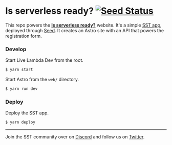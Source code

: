 # Is serverless ready? [![Seed Status](https://api.seed.run/anomaly/isserverlessready/stages/prod/build_badge)](https://console.seed.run/anomaly/isserverlessready)

This repo powers the [**Is serverless ready?**](https://isserverlessready.com) website. It's a simple [SST app](https://sst.dev), deployed through [Seed](https://seed.run). It creates an Astro site with an API that powers the registration form.

### Develop

Start Live Lambda Dev from the root.

```bash
$ yarn start
```

Start Astro from the `web/` directory.

```bash
$ yarn run dev
```

### Deploy

Deploy the SST app.

```bash
$ yarn deploy
```

---

Join the SST community over on [Discord](https://sst.dev/discord) and follow us on [Twitter](https://twitter.com/SST_dev).
